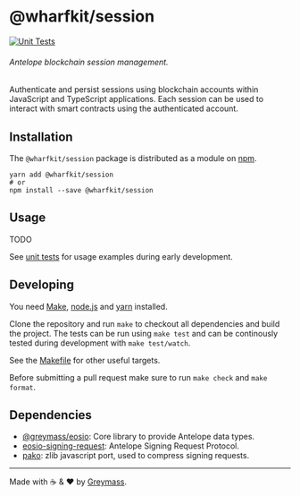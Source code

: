 # @wharfkit/session

[![Unit Tests](https://github.com/wharfkit/session/actions/workflows/test.yml/badge.svg)]()

###### Antelope blockchain session management.

Authenticate and persist sessions using blockchain accounts within JavaScript and TypeScript applications. Each session can be used to interact with smart contracts using the authenticated account.

## Installation

The `@wharfkit/session` package is distributed as a module on [npm](https://www.npmjs.com/package/PACKAGE).

```
yarn add @wharfkit/session
# or
npm install --save @wharfkit/session
```

## Usage

TODO

See [unit tests](https://github.com/wharfkit/session/tree/main/test) for usage examples during early development.

## Developing

You need [Make](https://www.gnu.org/software/make/), [node.js](https://nodejs.org/en/) and [yarn](https://classic.yarnpkg.com/en/docs/install) installed.

Clone the repository and run `make` to checkout all dependencies and build the project. The tests can be run using `make test` and can be continously tested during development with `make test/watch`.

See the [Makefile](./Makefile) for other useful targets.

Before submitting a pull request make sure to run `make check` and `make format`.

## Dependencies

-   [@greymass/eosio](https://github.com/greymass/eosio): Core library to provide Antelope data types.
-   [eosio-signing-request](https://github.com/greymass/eosio-signing-request): Antelope Signing Request Protocol.
-   [pako](https://github.com/nodeca/pako): zlib javascript port, used to compress signing requests.

---

Made with ☕️ & ❤️ by [Greymass](https://greymass.com).
